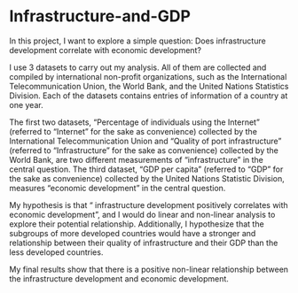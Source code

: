 # Infrastructure-and-GDP

In this project, I want to explore a simple question: Does infrastructure development correlate with economic development?

I use 3 datasets to carry out my analysis. All of them are collected and compiled by international non-profit organizations, such as the International Telecommunication Union, the World Bank, and the United Nations Statistics Division. Each of the datasets contains entries of information of a country at one year.

The first two datasets, “Percentage of individuals using the Internet” (referred to “Internet” for the sake as convenience) collected by the International Telecommunication Union and “Quality of port infrastructure” (referred to “Infrastructure” for the sake as convenience) collected by the World Bank, are two different measurements of “infrastructure” in the central question. The third dataset, “GDP per capita” (referred to “GDP” for the sake as convenience) collected by the United Nations Statistic Division, measures “economic development” in the central question.

My hypothesis is that “ infrastructure development positively correlates with economic development”, and I would do linear and non-linear analysis to explore their potential relationship. Additionally, I hypothesize that the subgroups of more developed countries would have a stronger and relationship between their quality of infrastructure and their GDP than the less developed countries.

My final results show that there is a positive non-linear relationship between the infrastructure development and economic development.
